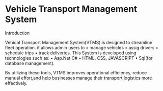 
# Vehicle Transport Management System 
Introduction 

Vehical Transport Management System(VTMS) is designed to streamline fleet operation. it allows admin users to • manage vehicles
   • assig drivers 
   • schedule trips
   • track deliveries.
This System is developed using technologies such as:
• Asp.Net C#
• HTML,  CSS, JAVASCRIPT 
• Sql(for database management). 

By utilizing these tools, VTMS improves operational efficiency, reduce manual effort,and help businesses manage their transport  logistics more effectively. 
